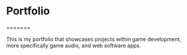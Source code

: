 
# Portfolio
=======

This is my portfolio that showcases projects within game development, more specifically game audio, and web software apps. 
